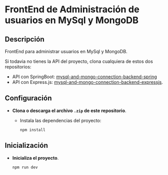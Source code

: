 # FrontEnd de Administración de usuarios en MySql y MongoDB

## Descripción
FrontEnd para administrar usuarios en MySql y MongoDB.

Si todavia no tienes la API del proyecto, clona cualquiera de estos dos repositorios:
- API con SpringBoot: [mysql-and-mongo-connection-backend-spring](https://github.com/ValentinHer/mysql-and-mongo-connection-backend-spring)
- API con Express.js: [mysql-and-mongo-connection-backend-expressjs](https://github.com/ValentinHer/mysql-and-mongo-connection-backend).

## Configuración

- **Clona o descarga el archivo `.zip` de este repositorio**.
   - Instala las dependencias del proyecto:

        ```
        npm install
        ```

## Inicialización

- **Inicializa el proyecto**.

    ```
    npm run dev
    ```